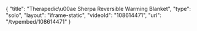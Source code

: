 {
    "title": "Therapedic\u00ae Sherpa Reversible Warming Blanket",
    "type": "solo",
    "layout": "iframe-static",
    "videoId": "108614471",
    "url": "\/tvpembed\/108614471"
}